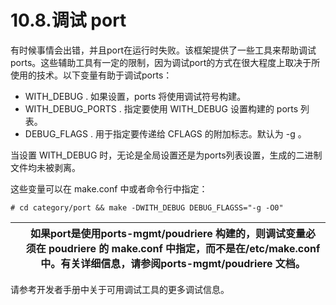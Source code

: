 # 10.8.调试 port

有时候事情会出错，并且port在运行时失败。该框架提供了一些工具来帮助调试ports。这些辅助工具有一定的限制，因为调试port的方式在很大程度上取决于所使用的技术。以下变量有助于调试ports：

* WITH_DEBUG . 如果设置，ports 将使用调试符号构建。
* WITH_DEBUG_PORTS . 指定要使用 WITH_DEBUG 设置构建的 ports 列表。
* DEBUG_FLAGS . 用于指定要传递给 CFLAGS 的附加标志。默认为 -g 。

当设置 WITH_DEBUG 时，无论是全局设置还是为ports列表设置，生成的二进制文件均未被剥离。

这些变量可以在 make.conf 中或者命令行中指定：

```
# cd category/port && make -DWITH_DEBUG DEBUG_FLAGSS="-g -O0"
```

|  | 如果port是使用ports-mgmt/poudriere 构建的，则调试变量必须在 poudriere 的 make.conf 中指定，而不是在/etc/make.conf 中。有关详细信息，请参阅ports-mgmt/poudriere 文档。 |
| -- | ----------------------------------------------------------------------------------------------------------------------------------------------------------------------- |

请参考开发者手册中关于可用调试工具的更多调试信息。

